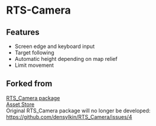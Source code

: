 # RTS-Camera
## Features
* Screen edge and keyboard input
* Target following
* Automatic height depending on map relief
* Limit movement
## Forked from
[RTS_Camera package](https://github.com/densylkin/RTS_Camera)  
[Asset Store](https://assetstore.unity.com/packages/tools/camera/rts-camera-43321)  
Original RTS_Camera package will no longer be developed: https://github.com/densylkin/RTS_Camera/issues/4
